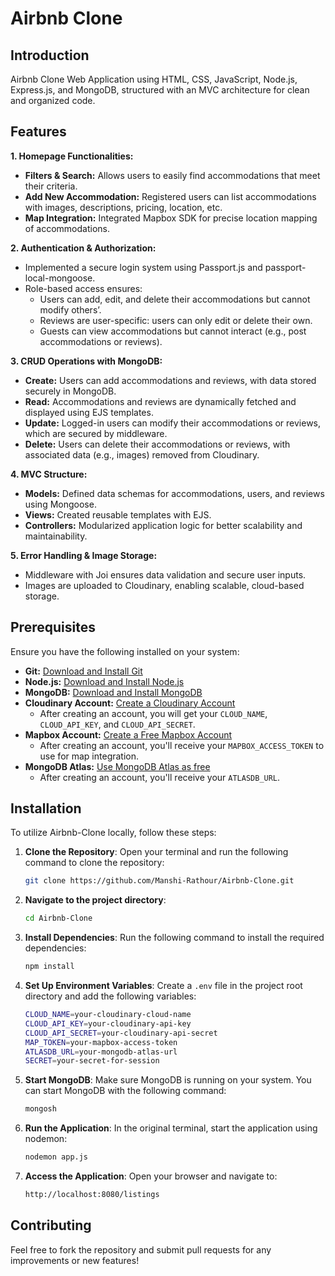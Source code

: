 # Airbnb Clone

## Introduction
Airbnb Clone Web Application using HTML, CSS, JavaScript, Node.js, Express.js, and MongoDB, structured with an MVC architecture for clean and organized code.

## Features
**1. Homepage Functionalities:**
- **Filters & Search:** Allows users to easily find accommodations that meet their criteria.
- **Add New Accommodation:** Registered users can list accommodations with images, descriptions, pricing, location, etc.
- **Map Integration:** Integrated Mapbox SDK for precise location mapping of accommodations.

**2. Authentication & Authorization:**
- Implemented a secure login system using Passport.js and passport-local-mongoose.
- Role-based access ensures:
  - Users can add, edit, and delete their accommodations but cannot modify others’.
  - Reviews are user-specific: users can only edit or delete their own.
  - Guests can view accommodations but cannot interact (e.g., post accommodations or reviews).

**3. CRUD Operations with MongoDB:** 
- **Create:** Users can add accommodations and reviews, with data stored securely in MongoDB.
- **Read:** Accommodations and reviews are dynamically fetched and displayed using EJS templates.
- **Update:** Logged-in users can modify their accommodations or reviews, which are secured by middleware.
- **Delete:** Users can delete their accommodations or reviews, with associated data (e.g., images) removed from Cloudinary.

**4. MVC Structure:**
- **Models:** Defined data schemas for accommodations, users, and reviews using Mongoose.
- **Views:** Created reusable templates with EJS.
- **Controllers:** Modularized application logic for better scalability and maintainability.

**5. Error Handling & Image Storage:**
- Middleware with Joi ensures data validation and secure user inputs.
- Images are uploaded to Cloudinary, enabling scalable, cloud-based storage.


## Prerequisites
Ensure you have the following installed on your system:
- **Git:** <a href="https://git-scm.com/" target="_blank">Download and Install Git</a>
- **Node.js:** <a href="https://nodejs.org/en" target="_blank">Download and Install Node.js</a>
- **MongoDB:** <a href="https://www.mongodb.com/try/download/community" target="_blank">Download and Install MongoDB</a>
- **Cloudinary Account:** <a href="https://cloudinary.com/" target="_blank">Create a Cloudinary Account</a>
    - After creating an account, you will get your `CLOUD_NAME`, `CLOUD_API_KEY`, and `CLOUD_API_SECRET`.
- **Mapbox Account:** <a href="https://www.mapbox.com/" target="_blank">Create a Free Mapbox Account</a>
    - After creating an account, you'll receive your `MAPBOX_ACCESS_TOKEN` to use for map integration.
- **MongoDB Atlas:** <a href="https://www.mongodb.com/products/platform/atlas-database" target="_blank">Use MongoDB Atlas as free</a>
    - After creating an account, you'll receive your `ATLASDB_URL`.

## Installation
To utilize Airbnb-Clone locally, follow these steps:

1. **Clone the Repository**:
   Open your terminal and run the following command to clone the repository:
   ```bash
   git clone https://github.com/Manshi-Rathour/Airbnb-Clone.git
   ```

2. **Navigate to the project directory**:
   ```bash
   cd Airbnb-Clone
   ```

3. **Install Dependencies**:
   Run the following command to install the required dependencies:
   ```bash
   npm install
   ```

4. **Set Up Environment Variables**:
   Create a `.env` file in the project root directory and add the following variables:
   ```bash
   CLOUD_NAME=your-cloudinary-cloud-name
   CLOUD_API_KEY=your-cloudinary-api-key
   CLOUD_API_SECRET=your-cloudinary-api-secret
   MAP_TOKEN=your-mapbox-access-token
   ATLASDB_URL=your-mongodb-atlas-url
   SECRET=your-secret-for-session
   ```

5. **Start MongoDB**:
   Make sure MongoDB is running on your system. You can start MongoDB with the following command:
    ```bash
    mongosh
    ```
6. **Run the Application**:
   In the original terminal, start the application using nodemon:
    ```bash
    nodemon app.js
    ```
7. **Access the Application**:
   Open your browser and navigate to:
    ```bash
    http://localhost:8080/listings
    ```

## Contributing
Feel free to fork the repository and submit pull requests for any improvements or new features!
